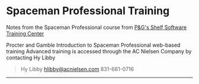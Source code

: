# Spaceman Professional Training
Notes from the Spaceman Professional course from [P&G's Shelf Software Training Center](http://shelftrainingcenter.pg.com/)

Procter and Gamble Introduction to Spaceman Professional web-based training
Advanced training is accessed through the AC Nielsen Company by contacting Hy Libby

> Hy Libby
> hlibby@acnielsen.com
> 831-661-0716

___

